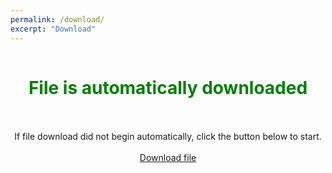 ```yaml
---
permalink: /download/
excerpt: "Download"
---
```


<iframe width="1" height="1" frameborder="0" src="https://www.dropbox.com/s/2n17zew4fjqrqbp/Adaickalavan%20Meiyappan.pdf?dl=1"></iframe>

<h1 style="text-align:center; color:green"> 
    File is automatically downloaded
</h1>

<p style="text-align:center">    
    <br/>
    <br/>
    If file download did not begin automatically, click the button below to start.
    <br/>
    <br/>
    <a href="https://www.dropbox.com/s/2n17zew4fjqrqbp/Adaickalavan%20Meiyappan.pdf?dl=1" class="btn btn--primary"><i class="fas fa-download"></i> Download file</a> 
</p>
